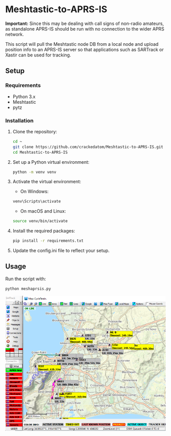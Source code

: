 # Meshtastic-to-APRS-IS
 
**Important:** Since this may be dealing with call signs of non-radio amateurs, as standalone APRS-IS should be run with no connection to the wider APRS network.

This script will pull the Meshtastic node DB from a local node and upload position info to an APRS-IS server so that applications such as SARTrack or Xastir can be used for tracking.

## Setup

### Requirements

- Python 3.x
- Meshtastic
- pytz

### Installation
1. Clone the repository:
   
   ```sh
   cd ~
   git clone https://github.com/crackedatom/Meshtastic-to-APRS-IS.git
   cd Meshtastic-to-APRS-IS
   ```

2. Set up a Python virtual environment:  
   
   ```sh
   python -m venv venv
   ```

3. Activate the virtual environment:  
   
   - On Windows:  
   
   ```sh
   venv\Scripts\activate  
   ```
   
   - On macOS and Linux:
   
   ```sh
   source venv/bin/activate
   ```

4. Install the required packages:  
   
   ```sh
   pip install -r requirements.txt
   ```

5. Update the config.ini file to reflect your setup.

## Usage


Run the script with:

```sh
python meshaprsis.py
```

![Screenshot of SARTrack populated by Meshtastic nodes](images/sartrack.png)